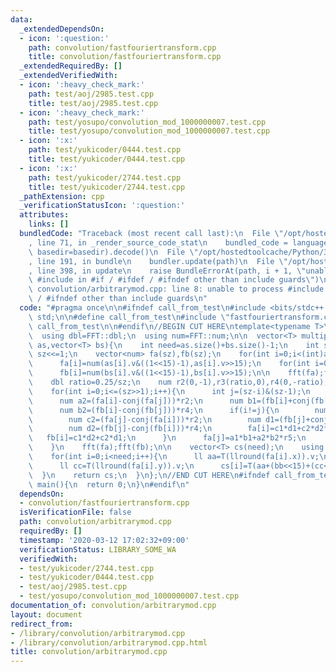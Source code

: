 ```yaml
---
data:
  _extendedDependsOn:
  - icon: ':question:'
    path: convolution/fastfouriertransform.cpp
    title: convolution/fastfouriertransform.cpp
  _extendedRequiredBy: []
  _extendedVerifiedWith:
  - icon: ':heavy_check_mark:'
    path: test/aoj/2985.test.cpp
    title: test/aoj/2985.test.cpp
  - icon: ':heavy_check_mark:'
    path: test/yosupo/convolution_mod_1000000007.test.cpp
    title: test/yosupo/convolution_mod_1000000007.test.cpp
  - icon: ':x:'
    path: test/yukicoder/0444.test.cpp
    title: test/yukicoder/0444.test.cpp
  - icon: ':x:'
    path: test/yukicoder/2744.test.cpp
    title: test/yukicoder/2744.test.cpp
  _pathExtension: cpp
  _verificationStatusIcon: ':question:'
  attributes:
    links: []
  bundledCode: "Traceback (most recent call last):\n  File \"/opt/hostedtoolcache/Python/3.9.0/x64/lib/python3.9/site-packages/onlinejudge_verify/documentation/build.py\"\
    , line 71, in _render_source_code_stat\n    bundled_code = language.bundle(stat.path,\
    \ basedir=basedir).decode()\n  File \"/opt/hostedtoolcache/Python/3.9.0/x64/lib/python3.9/site-packages/onlinejudge_verify/languages/cplusplus.py\"\
    , line 191, in bundle\n    bundler.update(path)\n  File \"/opt/hostedtoolcache/Python/3.9.0/x64/lib/python3.9/site-packages/onlinejudge_verify/languages/cplusplus_bundle.py\"\
    , line 398, in update\n    raise BundleErrorAt(path, i + 1, \"unable to process\
    \ #include in #if / #ifdef / #ifndef other than include guards\")\nonlinejudge_verify.languages.cplusplus_bundle.BundleErrorAt:\
    \ convolution/arbitrarymod.cpp: line 8: unable to process #include in #if / #ifdef\
    \ / #ifndef other than include guards\n"
  code: "#pragma once\n\n#ifndef call_from_test\n#include <bits/stdc++.h>\nusing namespace\
    \ std;\n\n#define call_from_test\n#include \"fastfouriertransform.cpp\"\n#undef\
    \ call_from_test\n\n#endif\n//BEGIN CUT HERE\ntemplate<typename T>\nstruct ArbitraryMod{\n\
    \  using dbl=FFT::dbl;\n  using num=FFT::num;\n\n  vector<T> multiply(vector<T>\
    \ as,vector<T> bs){\n    int need=as.size()+bs.size()-1;\n    int sz=1;\n    while(sz<need)\
    \ sz<<=1;\n    vector<num> fa(sz),fb(sz);\n    for(int i=0;i<(int)as.size();i++)\n\
    \      fa[i]=num(as[i].v&((1<<15)-1),as[i].v>>15);\n    for(int i=0;i<(int)bs.size();i++)\n\
    \      fb[i]=num(bs[i].v&((1<<15)-1),bs[i].v>>15);\n\n    fft(fa);fft(fb);\n\n\
    \    dbl ratio=0.25/sz;\n    num r2(0,-1),r3(ratio,0),r4(0,-ratio),r5(0,1);\n\
    \    for(int i=0;i<=(sz>>1);i++){\n      int j=(sz-i)&(sz-1);\n      num a1=(fa[i]+conj(fa[j]));\n\
    \      num a2=(fa[i]-conj(fa[j]))*r2;\n      num b1=(fb[i]+conj(fb[j]))*r3;\n\
    \      num b2=(fb[i]-conj(fb[j]))*r4;\n      if(i!=j){\n        num c1=(fa[j]+conj(fa[i]));\n\
    \        num c2=(fa[j]-conj(fa[i]))*r2;\n        num d1=(fb[j]+conj(fb[i]))*r3;\n\
    \        num d2=(fb[j]-conj(fb[i]))*r4;\n        fa[i]=c1*d1+c2*d2*r5;\n     \
    \   fb[i]=c1*d2+c2*d1;\n      }\n      fa[j]=a1*b1+a2*b2*r5;\n      fb[j]=a1*b2+a2*b1;\n\
    \    }\n    fft(fa);fft(fb);\n\n    vector<T> cs(need);\n    using ll = long long;\n\
    \    for(int i=0;i<need;i++){\n      ll aa=T(llround(fa[i].x)).v;\n      ll bb=T(llround(fb[i].x)).v;\n\
    \      ll cc=T(llround(fa[i].y)).v;\n      cs[i]=T(aa+(bb<<15)+(cc<<30));\n  \
    \  }\n    return cs;\n  }\n};\n//END CUT HERE\n#ifndef call_from_test\nsigned\
    \ main(){\n  return 0;\n}\n#endif\n"
  dependsOn:
  - convolution/fastfouriertransform.cpp
  isVerificationFile: false
  path: convolution/arbitrarymod.cpp
  requiredBy: []
  timestamp: '2020-03-12 17:02:32+09:00'
  verificationStatus: LIBRARY_SOME_WA
  verifiedWith:
  - test/yukicoder/2744.test.cpp
  - test/yukicoder/0444.test.cpp
  - test/aoj/2985.test.cpp
  - test/yosupo/convolution_mod_1000000007.test.cpp
documentation_of: convolution/arbitrarymod.cpp
layout: document
redirect_from:
- /library/convolution/arbitrarymod.cpp
- /library/convolution/arbitrarymod.cpp.html
title: convolution/arbitrarymod.cpp
---
```

